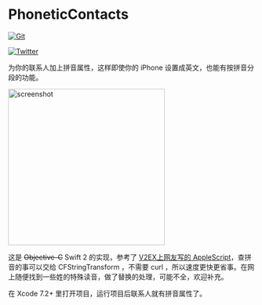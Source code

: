 # PhoneticContacts

[![Git](https://img.shields.io/badge/GitHub-lexrus-blue.svg?style=flat)](https://github.com/lexrus)

[![Twitter](https://img.shields.io/badge/twitter-@lexrus-blue.svg?style=flat)](http://twitter.com/lexrus)

为你的联系人加上拼音属性，这样即使你的 iPhone 设置成英文，也能有按拼音分段的功能。

<img width="319" src="https://cloud.githubusercontent.com/assets/219689/8078530/e9482cde-0f90-11e5-8c7d-9a879110f08c.png" alt="screenshot"/>

这是 <del>Objective-C</del> Swift 2 的实现，参考了 [V2EX上网友写的 AppleScript](http://v2ex.com/t/52860)，查拼音的事可以交给 CFStringTransform ，不需要 curl ，所以速度更快更省事。在网上随便找到一些姓的特殊读音，做了替换的处理，可能不全，欢迎补充。

在 Xcode 7.2+ 里打开项目，运行项目后联系人就有拼音属性了。

